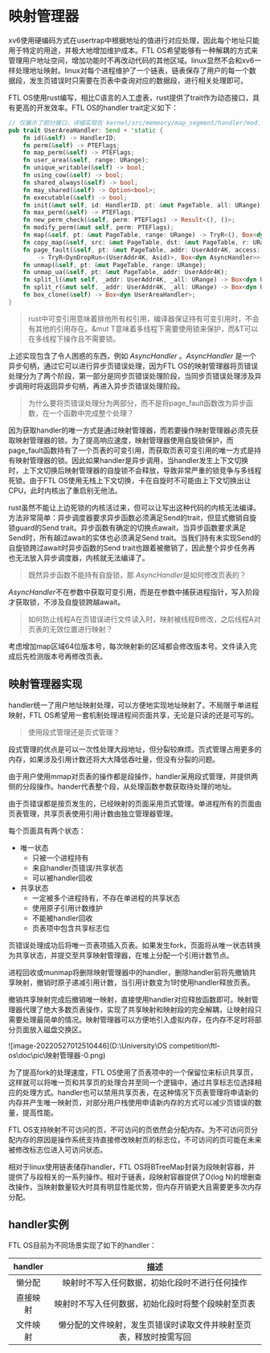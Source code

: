# 映射管理器

xv6使用硬编码方式在usertrap中根据地址的值进行对应处理，因此每个地址只能用于特定的用途，并极大地增加维护成本。FTL OS希望能够有一种解耦的方式来管理用户地址空间，增加功能时不再改动代码的其他区域。linux显然不会和xv6一样处理地址映射。linux对每个进程维护了一个链表，链表保存了用户的每一个数据段，发生页错误时只需要在页表中查询对应的数据段，进行相关处理即可。

FTL OS使用rust编写，相比C语言的人工虚表，rust提供了trait作为动态接口，具有更高的开发效率。FTL OS的handler trait定义如下：

```rust
// 仅展示了部分接口，详细实现在 kernel/src/memeory/map_segment/handler/mod.rs
pub trait UserAreaHandler: Send + 'static {
    fn id(&self) -> HandlerID;
    fn perm(&self) -> PTEFlags;
    fn map_perm(&self) -> PTEFlags;
    fn user_area(&self, range: URange);
    fn unique_writable(&self) -> bool;
    fn using_cow(&self) -> bool;
    fn shared_always(&self) -> bool;
    fn may_shared(&self) -> Option<bool>;
    fn executable(&self) -> bool;
    fn init(&mut self, id: HandlerID, pt: &mut PageTable, all: URange) -> Result<(), SysError>;
    fn max_perm(&self) -> PTEFlags;
    fn new_perm_check(&self, perm: PTEFlags) -> Result<(), ()>;
    fn modify_perm(&mut self, perm: PTEFlags);
    fn map(&self, pt: &mut PageTable, range: URange) -> TryR<(), Box<dyn AsyncHandler>>;
    fn copy_map(&self, src: &mut PageTable, dst: &mut PageTable, r: URange) -> Result<(), SysError>;
    fn page_fault(&self, pt: &mut PageTable, addr: UserAddr4K, access: AccessType) 
        -> TryR<DynDropRun<(UserAddr4K, Asid)>, Box<dyn AsyncHandler>>;
    fn unmap(&self, pt: &mut PageTable, range: URange);
    fn unmap_ua(&self, pt: &mut PageTable, addr: UserAddr4K);
    fn split_l(&mut self, _addr: UserAddr4K, _all: URange) -> Box<dyn UserAreaHandler>;
    fn split_r(&mut self, _addr: UserAddr4K, _all: URange) -> Box<dyn UserAreaHandler>;
    fn box_clone(&self) -> Box<dyn UserAreaHandler>;
}
```

> rust中可变引用意味着排他所有权引用，编译器保证持有可变引用时，不会有其他的引用存在。&mut T意味着多线程下需要使用锁来保护，而&T可以在多线程下操作且不需要锁。

上述实现包含了令人困惑的东西，例如 *AsyncHandler* 。*AsyncHandler* 是一个异步句柄，通过它可以进行异步页错误处理，因为FTL OS的映射管理器将页错误处理分为了两个阶段，第一部分是同步页错误处理阶段，当同步页错误处理涉及异步调用时将返回异步句柄，再进入异步页错误处理阶段。

> 为什么要将页错误处理分为两部分，而不是将page_fault函数改为异步函数，在一个函数中完成整个处理？

因为获取handler的唯一方式是通过映射管理器，而若要操作映射管理器必须先获取映射管理器的锁。为了提高响应速度，映射管理器使用自旋锁保护，而page_fault函数持有了一个页表的可变引用，而获取页表可变引用的唯一方式是持有映射管理器的锁。因此如果handler是异步调用，当handler发生上下文切换时，上下文切换后映射管理器的自旋锁不会释放，导致非常严重的锁竞争与多线程死锁。由于FTL OS使用无栈上下文切换，卡在自旋时不可能由上下文切换出让CPU，此时内核出了重启别无他法。

rust虽然不能让上边死锁的内核活过来，但可以让写出这种代码的内核无法编译。方法非常简单：异步调度器要求异步函数必须满足Send的trait，但显式撤销自旋锁guard的Send trait。异步函数有确定的切换点await，当异步函数要求满足Send时，所有越过await的实体也必须满足Send trait。当我们持有未实现Send的自旋锁跨过await时异步函数的Send trait也跟着被撤销了，因此整个异步任务再也无法放入异步调度器，内核就无法编译了。

>既然异步函数不能持有自旋锁，那 *AsyncHandler*是如何修改页表的？

*AsyncHandler*不在参数中获取可变引用，而是在参数中捕获进程指针，写入阶段才获取锁，不涉及自旋锁跨越await。

> 如何防止线程A在页错误进行文件读入时，映射被线程B修改，之后线程A对页表的无效位置进行映射？

考虑增加map区域64位版本号，每次映射新的区域都会修改版本号。文件读入完成后先检测版本号再修改页表。

## 映射管理器实现

handler统一了用户地址映射处理，可以方便地实现地址映射了。不局限于单进程映射，FTL OS希望用一套机制处理进程间页面共享，无论是只读的还是可写的。

> 使用段式管理还是页式管理？

段式管理的优点是可以一次性处理大段地址，但分裂较麻烦。页式管理占用更多的内存，如果涉及引用计数还将大大降低吞吐量，但没有分裂的问题。

由于用户使用mmap对页表的操作都是段操作，handler采用段式管理，并提供两侧的分段操作。hander代表整个段，从处理函数参数获取待处理的地址。

由于页错误都是按页发生的，已经映射的页面采用页式管理。单进程所有的页面由页表管理，共享页表使用引用计数由独立管理器管理。

每个页面具有两个状态：

* 唯一状态
  * 只被一个进程持有
  * 来自handler页错误/共享状态
  * 可以被handler回收
* 共享状态
  * 一定被多个进程持有，不存在单进程的共享状态
  * 使用原子引用计数维护
  * 不能被handler回收
  * 页表项中包含共享标志位

页错误处理成功后将唯一页表项插入页表。如果发生fork，页面将从唯一状态转换为共享状态，并提交至共享映射管理器，在堆上分配一个引用计数节点。

进程回收或munmap将删除映射管理器中的handler，删除handler前将先撤销共享映射，撤销时原子递减引用计数，当引用计数变为1时使用handler释放页表。

撤销共享映射完成后撤销唯一映射，直接使用handler对应释放函数即可。映射管理器代理了绝大多数页表操作，实现了共享映射和映射段的完全解耦，让映射段只需要处理最简单的情况。映射管理器可以方便地引入虚拟内存，在内存不足时将部分页面放入磁盘交换区。

![image-20220527012510446](D:\University\OS competition\ftl-os\doc\pic\映射管理器-0.png)

为了提高fork的处理速度，FTL OS使用了页表项中的一个保留位来标识共享页，这样就可以将唯一页和共享页的处理合并至同一个逻辑中，通过共享标志位选择相应的处理方式。handler也可以禁用共享页表，在这种情况下页表管理将申请新的内存并产生唯一映射页，对部分用户栈使用申请新内存的方式可以减少页错误的数量，提高性能。

FTL OS支持映射不可访问的页，不可访问的页依然会分配内存。为不可访问页分配内存的原因是操作系统支持直接修改映射页的标志位，不可访问的页可能在未来被修改标志位进入可访问状态。

相对于linux使用链表储存handler，FTL OS将BTreeMap封装为段映射容器，并提供了与段相关的一系列操作。相对于链表，段映射容器提供了O(log N)的增删查改操作，当映射数量较大时具有明显性能优势，但内存开销更大且需要更多次内存分配。

## handler实例

FTL OS目前为不同场景实现了如下的handler：

| handler  |                             描述                             |
| :------: | :----------------------------------------------------------: |
|  懒分配  |        映射时不写入任何数据，初始化段时不进行任何操作        |
| 直接映射 |      映射时不写入任何数据，初始化段时将整个段映射至页表      |
| 文件映射 | 懒分配的文件映射，发生页错误时读取文件并映射至页表，释放时按需写回 |

